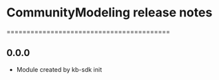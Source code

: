 # CommunityModeling release notes
=========================================

0.0.0
-----
* Module created by kb-sdk init
